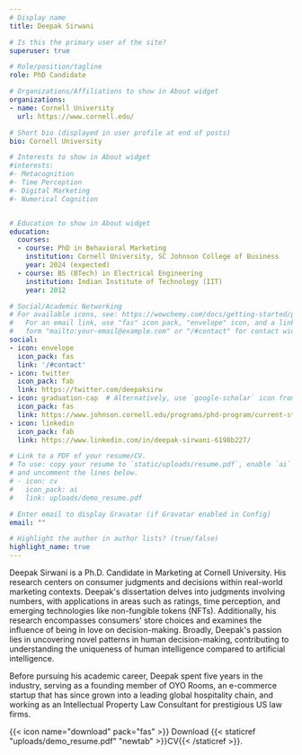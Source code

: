 ```yaml
---
# Display name
title: Deepak Sirwani

# Is this the primary user of the site?
superuser: true

# Role/position/tagline
role: PhD Candidate

# Organizations/Affiliations to show in About widget
organizations:
- name: Cornell University
  url: https://www.cornell.edu/

# Short bio (displayed in user profile at end of posts)
bio: Cornell University

# Interests to show in About widget
#interests:
#- Metacognition
#- Time Perception
#- Digital Marketing
#- Numerical Cognition


# Education to show in About widget
education:
  courses:
  - course: PhD in Behavioral Marketing
    institution: Cornell University, SC Johnson College of Business
    year: 2024 (expected)
  - course: BS (BTech) in Electrical Engineering
    institution: Indian Institute of Technology (IIT)
    year: 2012

# Social/Academic Networking
# For available icons, see: https://wowchemy.com/docs/getting-started/page-builder/#icons
#   For an email link, use "fas" icon pack, "envelope" icon, and a link in the
#   form "mailto:your-email@example.com" or "/#contact" for contact widget.
social:
- icon: envelope
  icon_pack: fas
  link: '/#contact'
- icon: twitter
  icon_pack: fab
  link: https://twitter.com/deepaksirw
- icon: graduation-cap  # Alternatively, use `google-scholar` icon from `ai` icon pack
  icon_pack: fas
  link: https://www.johnson.cornell.edu/programs/phd-program/current-students/ds2344/
- icon: linkedin
  icon_pack: fab
  link: https://www.linkedin.com/in/deepak-sirwani-6198b227/

# Link to a PDF of your resume/CV.
# To use: copy your resume to `static/uploads/resume.pdf`, enable `ai` icons in `params.toml`, 
# and uncomment the lines below.
# - icon: cv
#   icon_pack: ai
#   link: uploads/demo_resume.pdf

# Enter email to display Gravatar (if Gravatar enabled in Config)
email: ""

# Highlight the author in author lists? (true/false)
highlight_name: true
---
```


Deepak Sirwani is a Ph.D. Candidate in Marketing at Cornell University. His research centers on consumer judgments and decisions within real-world marketing contexts. Deepak's dissertation delves into judgments involving numbers, with applications in areas such as ratings, time perception, and emerging technologies like non-fungible tokens (NFTs). Additionally, his research encompasses consumers' store choices and examines the influence of being in love on decision-making. Broadly, Deepak's passion lies in uncovering novel patterns in human decision-making, contributing to understanding the uniqueness of human intelligence compared to artificial intelligence.

Before pursuing his academic career, Deepak spent five years in the industry, serving as a founding member of OYO Rooms, an e-commerce startup that has since grown into a leading global hospitality chain, and working as an Intellectual Property Law Consultant for prestigious US law firms.


{{< icon name="download" pack="fas" >}} Download {{< staticref "uploads/demo_resume.pdf" "newtab" >}}CV{{< /staticref >}}.
